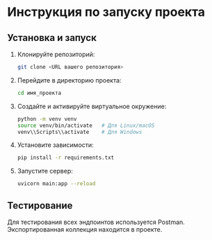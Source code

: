 # Инструкция по запуску проекта

## Установка и запуск

1. Клонируйте репозиторий:
    ```sh
    git clone <URL вашего репозитория>
    ```
2. Перейдите в директорию проекта:
    ```sh
    cd имя_проекта
    ```
3. Создайте и активируйте виртуальное окружение:
    ```sh
    python -m venv venv
    source venv/bin/activate   # Для Linux/macOS
    venv\\Scripts\\activate    # Для Windows
    ```
4. Установите зависимости:
    ```sh
    pip install -r requirements.txt
    ```
5. Запустите сервер:
    ```sh
    uvicorn main:app --reload
    ```

## Тестирование

Для тестирования всех эндпоинтов используется Postman. Экспортированная коллекция находится в проекте.
